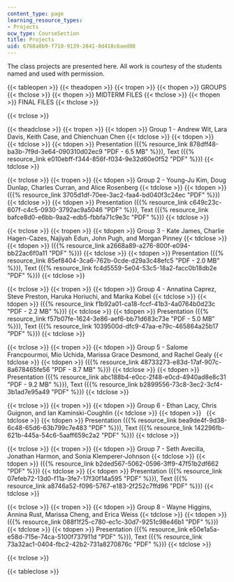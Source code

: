 ```yaml
---
content_type: page
learning_resource_types:
- Projects
ocw_type: CourseSection
title: Projects
uid: 6768a0b9-f710-9139-2841-0d418c6aed08
---
```


The class projects are presented here. All work is courtesy of the students named and used with permission.

{{< tableopen >}}
{{< theadopen >}}
{{< tropen >}}
{{< thopen >}}
GROUPS
{{< thclose >}}
{{< thopen >}}
MIDTERM FILES
{{< thclose >}}
{{< thopen >}}
FINAL FILES
{{< thclose >}}

{{< trclose >}}

{{< theadclose >}}
{{< tropen >}}
{{< tdopen >}}
Group 1 - Andrew Wit, Lara Davis, Keith Case, and Chienchuan Chen
{{< tdclose >}}
{{< tdopen >}}
 
{{< tdclose >}}
{{< tdopen >}}
Presentation ({{% resource_link 878dff48-ba3b-7f9d-3e64-090310d02ec9 "PDF - 6.5 MB" %}}), Text ({{% resource_link e010ebff-f344-856f-f034-9e32d60e0f52 "PDF" %}})
{{< tdclose >}}

{{< trclose >}}
{{< tropen >}}
{{< tdopen >}}
Group 2 - Young-Ju Kim, Doug Dunlap, Charles Curran, and Alice Rosenberg
{{< tdclose >}}
{{< tdopen >}}
({{% resource_link 3705d1df-70ee-3ac2-faa4-bd040f3c24ec "PDF" %}})
{{< tdclose >}}
{{< tdopen >}}
Presentation ({{% resource_link c649c23c-607f-c4c5-0930-3792ac9a5046 "PDF" %}}), Text ({{% resource_link bafce8d0-e6bb-9aa2-edb5-fbbfa71c9e3c "PDF" %}})
{{< tdclose >}}

{{< trclose >}}
{{< tropen >}}
{{< tdopen >}}
Group 3 - Kate James, Charlie Hagen-Cazes, Najiyah Edun, John Pugh, and Morgan Pinney
{{< tdclose >}}
{{< tdopen >}}
({{% resource_link a2668a89-a276-800f-e094-bb22ac6f0a11 "PDF" %}})
{{< tdclose >}}
{{< tdopen >}}
Presentation ({{% resource_link 85ef8404-3ca6-762b-0cde-d29a3c48efc5 "PDF - 2.0 MB" %}}), Text ({{% resource_link fc4d5559-5e04-53c5-18a2-facc0b18db2e "PDF" %}})
{{< tdclose >}}

{{< trclose >}}
{{< tropen >}}
{{< tdopen >}}
Group 4 - Annatina Caprez, Steve Preston, Haruka Horiuchi, and Marika Kobel
{{< tdclose >}}
{{< tdopen >}}
({{% resource_link f1b92a01-ca18-fccf-41b3-4a0764b0d23c "PDF - 2.2 MB" %}})
{{< tdclose >}}
{{< tdopen >}}
Presentation ({{% resource_link f57b07fe-1624-3e86-aef6-bb71d683c73e "PDF - 5.0 MB" %}}), Text ({{% resource_link 1039500d-dfc9-47aa-e79c-465864a25b17 "PDF" %}})
{{< tdclose >}}

{{< trclose >}}
{{< tropen >}}
{{< tdopen >}}
Group 5 - Salome Francpourmoi, Mio Uchida, Marissa Grace Desmond, and Rachel Gealy
{{< tdclose >}}
{{< tdopen >}}
({{% resource_link 48733273-e83d-17af-907c-8a678465fe56 "PDF - 8.7 MB" %}})
{{< tdclose >}}
{{< tdopen >}}
Presentation ({{% resource_link abc188b4-e0cc-2f48-e0cd-4940ad8e8c31 "PDF - 9.2 MB" %}}), Text ({{% resource_link b2899556-73c8-3ec2-3cf4-3b1ad7e95a49 "PDF" %}})
{{< tdclose >}}

{{< trclose >}}
{{< tropen >}}
{{< tdopen >}}
Group 6 - Ethan Lacy, Chris Guignon, and Ian Kaminski-Coughlin
{{< tdclose >}}
{{< tdopen >}}
 
{{< tdclose >}}
{{< tdopen >}}
Presentation ({{% resource_link bea9de4f-9d38-6c48-65d6-63b799c7e483 "PDF" %}}), Text ({{% resource_link 142296fb-621b-445a-54c6-5aaff659c2a2 "PDF" %}})
{{< tdclose >}}

{{< trclose >}}
{{< tropen >}}
{{< tdopen >}}
Group 7 - Seth Avecilla, Jonathan Harmon, and Sonia Klemperer-Johnson
{{< tdclose >}}
{{< tdopen >}}
({{% resource_link b2ded567-5062-0596-3ff9-47f51b2df662 "PDF" %}})
{{< tdclose >}}
{{< tdopen >}}
Presentation ({{% resource_link 07efeb72-13d0-f11a-3fe7-17f30f14a595 "PDF" %}}), Text ({{% resource_link a8746a52-f096-5767-e183-2f252c7ffd96 "PDF" %}})
{{< tdclose >}}

{{< trclose >}}
{{< tropen >}}
{{< tdopen >}}
Group 8 - Wayne Higgins, Annina Rust, Marissa Cheng, and Erica Weiss
{{< tdclose >}}
{{< tdopen >}}
({{% resource_link 088f1f25-c780-ec1c-30d7-9251c98e46b1 "PDF" %}})
{{< tdclose >}}
{{< tdopen >}}
Presentation ({{% resource_link e50e1a5a-e58d-715e-74ca-5100f737911d "PDF" %}}), Text ({{% resource_link 73a32ac1-0404-fbc2-42b2-731a8270876c "PDF" %}})
{{< tdclose >}}

{{< trclose >}}

{{< tableclose >}}